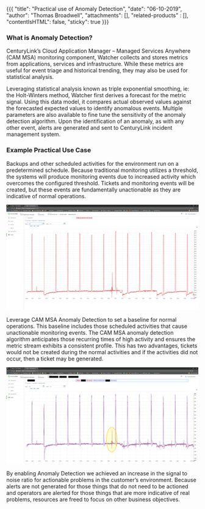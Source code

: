 {{{
  "title": "Practical use of Anomaly Detection",
  "date": "06-10-2019",
  "author": "Thomas Broadwell",
  "attachments": [],
  "related-products" : [],
  "contentIsHTML": false,
  "sticky": true
}}}


### What is Anomaly Detection?

CenturyLink’s Cloud Application Manager – Managed Services Anywhere (CAM MSA) monitoring component, Watcher collects and stores metrics from applications, services and infrastructure.  While these metrics are useful for event triage and historical trending, they may also be used for statistical analysis.  

Leveraging statistical analysis known as triple exponential smoothing, ie: the Holt-Winters method, Watcher first derives a forecast for the metric signal.  Using this data model, it compares actual observed values against the forecasted expected values to identify anomalous events.  Multiple parameters are also available to fine tune the sensitivity of the anomaly detection algorithm.  Upon the identification of an anomaly, as with any other event, alerts are generated and sent to CenturyLink incident management system.

### Example Practical Use Case

Backups and other scheduled activities for the environment run on a predetermined schedule.  Because traditional monitoring utilizes a threshold, the systems will produce monitoring events due to increased activity which overcomes the configured threshold.  Tickets and monitoring events will be created, but these events are fundamentally unactionable as they are indicative of normal operations.

![graph-of-daily-use.PNG](../../images/cloud-application-manager/graph-of-daily-use.PNG)

Leverage CAM MSA Anomaly Detection to set a baseline for normal operations.  This baseline includes those scheduled activities that cause unactionable monitoring events.  The CAM MSA anomaly detection algorithm anticipates those recurring times of high activity and ensures the metric stream exhibits a consistent profile.  This has two advantages, tickets would not be created during the normal activities and if the activities did not occur, then a ticket may be generated.

![graph-of-daily-use-with-confidence-band.PNG](../../images/cloud-application-manager/graph-of-daily-use-with-confidence-band.PNG)

By enabling Anomaly Detection we achieved an increase in the signal to noise ratio for actionable problems in the customer’s environment.  Because alerts are not generated for those things that do not need to be actioned and operators are alerted for those things that are more indicative of real problems, resources are freed to focus on other business objectives. 
